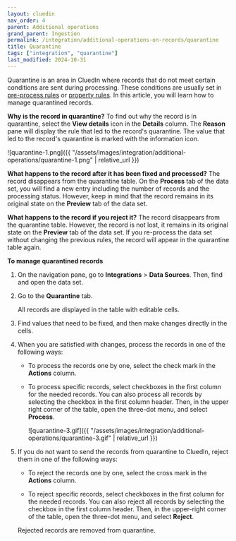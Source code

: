 ```yaml
---
layout: cluedin
nav_order: 4
parent: Additional operations
grand_parent: Ingestion
permalink: /integration/additional-operations-on-records/quarantine
title: Quarantine
tags: ["integration", "quarantine"]
last_modified: 2024-10-31
---
```


Quarantine is an area in CluedIn where records that do not meet certain conditions are sent during processing. These conditions are usually set in [pre-process rules](/integration/additional-operations-on-records/preprocess-rules) or [property rules](/integration/additional-operations-on-records/property-rules). In this article, you will learn how to manage quarantined records.

**Why is the record in quarantine?** To find out why the record is in quarantine, select the **View details** icon in the **Details** column. The **Reason** pane will display the rule that led to the record's quarantine. The value that led to the record's quarantine is marked with the information icon.

![quarantine-1.png]({{ "/assets/images/integration/additional-operations/quarantine-1.png" | relative_url }})

**What happens to the record after it has been fixed and processed?** The record disappears from the quarantine table. On the **Process** tab of the data set, you will find a new entry including the number of records and the processing status. However, keep in mind that the record remains in its original state on the **Preview** tab of the data set.

**What happens to the record if you reject it?** The record disappears from the quarantine table. However, the record is not lost, it remains in its original state on the **Preview** tab of the data set. If you re-process the data set without changing the previous rules, the record will appear in the quarantine table again.

**To manage quarantined records**

1. On the navigation pane, go to **Integrations** > **Data Sources**. Then, find and open the data set.

1. Go to the **Quarantine** tab.

    All records are displayed in the table with editable cells.

1. Find values that need to be fixed, and then make changes directly in the cells.

1. When you are satisfied with changes, process the records in one of the following ways:

    - To process the records one by one, select the check mark in the **Actions** column.

    - To process specific records, select checkboxes in the first column for the needed records. You can also process all records by selecting the checkbox in the first column header. Then, in the upper right corner of the table, open the three-dot menu, and select **Process**.

        ![quarantine-3.gif]({{ "/assets/images/integration/additional-operations/quarantine-3.gif" | relative_url }})

1. If you do not want to send the records from quarantine to CluedIn, reject them in one of the following ways:

    - To reject the records one by one, select the cross mark in the **Actions** column.

    - To reject specific records, select checkboxes in the first column for the needed records. You can also reject all records by selecting the checkbox in the first column header. Then, in the upper-right corner of the table, open the three-dot menu, and select **Reject**.

    Rejected records are removed from quarantine.